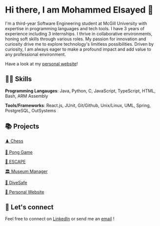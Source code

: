 # Hi there, I am Mohammed Elsayed 👋

<!--
**mohdels/mohdels** is a ✨ _special_ ✨ repository because its `README.md` (this file) appears on your GitHub profile.

Here are some ideas to get you started:

- 🔭 I’m currently working on ...
- 🌱 I’m currently learning ...
- 👯 I’m looking to collaborate on ...
- 🤔 I’m looking for help with ... 
- 💬 Ask me about ...
- 📫 How to reach me: ...
- 😄 Pronouns: ...
- ⚡ Fun fact: ...
My diverse skill set includes proficiency in Java, Python, C, Javascript, HTML, and Bash, along with experience in Git/Github, Unix/Linux, UML, and PostgreSQL
-->
I'm a third-year Software Engineering student at McGill University with expertise in programming languages and tech tools. I have 3 years of experience including 3 internships. I thrive in collaborative environments, honing soft skills through various roles. My passion for innovation and curiosity drive me to explore technology's limitless possibilities. Driven by curiosity, I am always eager to make a profound impact and add value to any professional environment.

Have a look at my [personal website](https://mohdels.github.io/)!

## 👨‍💻 Skills
**Programming Langauges**: Java, Python, C, JavaScript, TypeScript, HTML, Bash, ARM Assembly

**Tools/Frameworks**: React.js, JUnit, Git/Github, Unix/Linux, UML, Spring, PostgreSQL, OutSystems

## 📚 Projects
[♟️ Chess](https://github.com/mohdels/Chess-Game)

[🏓 Pong Game](https://github.com/mohdels/Ping-Pong-game)

[🤝 ESCAPE](https://github.com/mohdels/ESCAPE)

[🏛️ Museum Manager](https://github.com/mohdels/Museum-Manager-Simulator)

[🤿 DiveSafe](https://github.com/mohdels/DiveSafe)

[💼 Personal Website](https://github.com/mohdels/mohdels.github.io)

## 🤝 Let's connect
Feel free to connect on [LinkedIn](https://www.linkedin.com/in/mohdels/) or send me an [email](mailto:elsayedmo@hotmail.com) !
